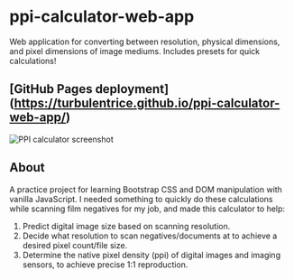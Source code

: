 # ppi-calculator-web-app

Web application for converting between resolution, physical dimensions, and pixel dimensions of image mediums. Includes presets for quick calculations!

## [GitHub Pages deployment] (https://turbulentrice.github.io/ppi-calculator-web-app/)

![PPI calculator screenshot](calc_screenshot.jpg)

## About

A practice project for learning Bootstrap CSS and DOM manipulation with vanilla JavaScript. I needed something to quickly do these calculations while scanning film negatives for my job, and made this calculator to help:

1. Predict digital image size based on scanning resolution.
2. Decide what resolution to scan negatives/documents at to achieve a desired pixel count/file size.
3. Determine the native pixel density (ppi) of digital images and imaging sensors, to achieve precise 1:1 reproduction.
